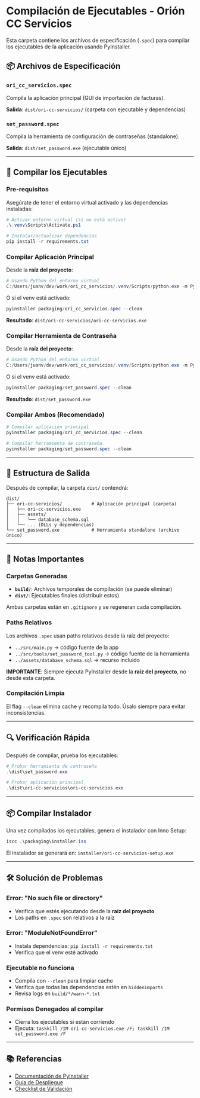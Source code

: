 # Compilación de Ejecutables - Orión CC Servicios

Esta carpeta contiene los archivos de especificación (`.spec`) para compilar los ejecutables de la aplicación usando PyInstaller.

## 📦 Archivos de Especificación

### `ori_cc_servicios.spec`
Compila la aplicación principal (GUI de importación de facturas).

**Salida**: `dist/ori-cc-servicios/` (carpeta con ejecutable y dependencias)

### `set_password.spec`
Compila la herramienta de configuración de contraseñas (standalone).

**Salida**: `dist/set_password.exe` (ejecutable único)

---

## 🚀 Compilar los Ejecutables

### Pre-requisitos

Asegúrate de tener el entorno virtual activado y las dependencias instaladas:

```powershell
# Activar entorno virtual (si no está activo)
.\.venv\Scripts\Activate.ps1

# Instalar/actualizar dependencias
pip install -r requirements.txt
```

### Compilar Aplicación Principal

Desde la **raíz del proyecto**:

```powershell
# Usando Python del entorno virtual
C:/Users/juanv/dev/work/ori_cc_servicios/.venv/Scripts/python.exe -m PyInstaller packaging/ori_cc_servicios.spec --clean
```

O si el venv está activado:

```powershell
pyinstaller packaging/ori_cc_servicios.spec --clean
```

**Resultado**: `dist/ori-cc-servicios/ori-cc-servicios.exe`

### Compilar Herramienta de Contraseña

Desde la **raíz del proyecto**:

```powershell
# Usando Python del entorno virtual
C:/Users/juanv/dev/work/ori_cc_servicios/.venv/Scripts/python.exe -m PyInstaller packaging/set_password.spec --clean
```

O si el venv está activado:

```powershell
pyinstaller packaging/set_password.spec --clean
```

**Resultado**: `dist/set_password.exe`

### Compilar Ambos (Recomendado)

```powershell
# Compilar aplicación principal
pyinstaller packaging/ori_cc_servicios.spec --clean

# Compilar herramienta de contraseña
pyinstaller packaging/set_password.spec --clean
```

---

## 📁 Estructura de Salida

Después de compilar, la carpeta `dist/` contendrá:

```
dist/
├── ori-cc-servicios/           # Aplicación principal (carpeta)
│   ├── ori-cc-servicios.exe
│   ├── assets/
│   │   └── database_schema.sql
│   └── ... (DLLs y dependencias)
└── set_password.exe            # Herramienta standalone (archivo único)
```

---

## 🔧 Notas Importantes

### Carpetas Generadas

- **`build/`**: Archivos temporales de compilación (se puede eliminar)
- **`dist/`**: Ejecutables finales (distribuir estos)

Ambas carpetas están en `.gitignore` y se regeneran cada compilación.

### Paths Relativos

Los archivos `.spec` usan paths relativos desde la raíz del proyecto:
- `../src/main.py` → código fuente de la app
- `../src/tools/set_password_tool.py` → código fuente de la herramienta
- `../assets/database_schema.sql` → recurso incluido

**IMPORTANTE**: Siempre ejecuta PyInstaller desde la **raíz del proyecto**, no desde esta carpeta.

### Compilación Limpia

El flag `--clean` elimina cache y recompila todo. Úsalo siempre para evitar inconsistencias.

---

## 🔍 Verificación Rápida

Después de compilar, prueba los ejecutables:

```powershell
# Probar herramienta de contraseña
.\dist\set_password.exe

# Probar aplicación principal
.\dist\ori-cc-servicios\ori-cc-servicios.exe
```

---

## 📦 Compilar Instalador

Una vez compilados los ejecutables, genera el instalador con Inno Setup:

```powershell
iscc .\packaging\installer.iss
```

El instalador se generará en: `installer/ori-cc-servicios-setup.exe`

---

## 🛠️ Solución de Problemas

### Error: "No such file or directory"
- Verifica que estés ejecutando desde la **raíz del proyecto**
- Los paths en `.spec` son relativos a la raíz

### Error: "ModuleNotFoundError"
- Instala dependencias: `pip install -r requirements.txt`
- Verifica que el venv esté activado

### Ejecutable no funciona
- Compila con `--clean` para limpiar cache
- Verifica que todas las dependencias estén en `hiddenimports`
- Revisa logs en `build/*/warn-*.txt`

### Permisos Denegados al compilar
- Cierra los ejecutables si están corriendo
- Ejecuta: `taskkill /IM ori-cc-servicios.exe /F; taskkill /IM set_password.exe /F`

---

## 📚 Referencias

- [Documentación de PyInstaller](https://pyinstaller.org/en/stable/)
- [Guía de Despliegue](../docs/referencia/GUIA_DESPLIEGUE.md)
- [Checklist de Validación](../docs/referencia/CHECKLIST_VALIDACION.md)

